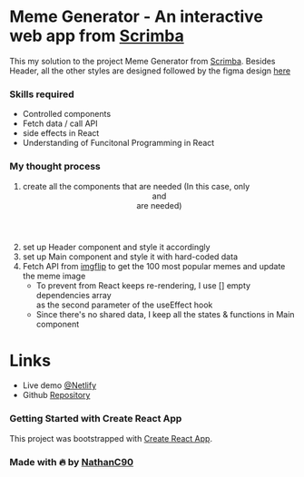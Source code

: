 # Meme Generator - An interactive web app from [Scrimba](https://scrimba.com/home)

This my solution to the project Meme Generator from [Scrimba](https://scrimba.com/home).
Besides Header, all the other styles are designed followed by the figma design [here](https://www.figma.com/design/MoLwFPHNHJVrzdFurxHzNV/Meme-Generator?node-id=0-1&node-type=canvas&t=bhy96hFJ5BQ4YoEC-0)

### Skills required
- Controlled components
- Fetch data / call API
- side effects in React
- Understanding of Funcitonal Programming in React

### My thought process
1. create all the components that are needed (In this case, only <Header /> and <Main /> are needed)
2. set up Header component and style it accordingly
3. set up Main component and style it with hard-coded data
4. Fetch API from [imgflip](https://imgflip.com/api) to get the 100 most popular memes and update the meme image
   - To prevent from React keeps re-rendering, I use [] empty dependencies array <br> as the second parameter of the useEffect hook
   - Since there's no shared data, I keep all the states & functions in Main component

# Links

- Live demo [@Netlify](https://glittering-cascaron-6ccad9.netlify.app/)
- Github [Repository](https://github.com/NathanC90/react-meme-generator)

### Getting Started with Create React App

This project was bootstrapped with [Create React App](https://github.com/facebook/create-react-app).

### Made with 🔥 by [NathanC90](https://nathanc90.github.io/)
